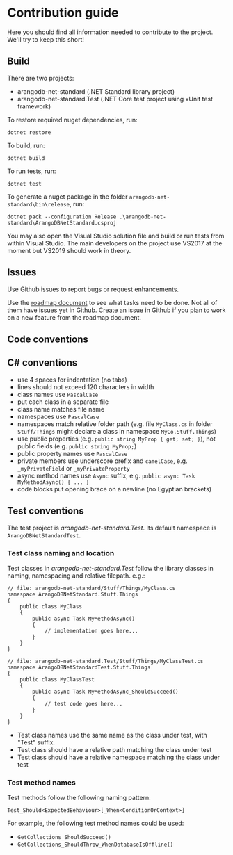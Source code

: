 # Contribution guide

Here you should find all information needed to contribute to the project. We'll try to keep this short!

## Build

There are two projects:

- arangodb-net-standard (.NET Standard library project)
- arangodb-net-standard.Test (.NET Core test project using xUnit test framework)

To restore required nuget dependencies, run:

```
dotnet restore
```

To build, run:

```
dotnet build
```

To run tests, run:

```
dotnet test
```

To generate a nuget package in the folder `arangodb-net-standard\bin\release`, run:

```
dotnet pack --configuration Release .\arangodb-net-standard\ArangoDBNetStandard.csproj
```

You may also open the Visual Studio solution file and build or run tests from within Visual Studio. The main developers on the project use VS2017 at the moment but VS2019 should work in theory.

## Issues

Use Github issues to report bugs or request enhancements.

Use the [roadmap document](project/roadmap.md) to see what tasks need to be done. Not all of them have issues yet in Github. Create an issue in Github if you plan to work on a new feature from the roadmap document.

## Code conventions

## C# conventions

- use 4 spaces for indentation (no tabs)
- lines should not exceed 120 characters in width
- class names use `PascalCase`
- put each class in a separate file
- class name matches file name
- namespaces use `PascalCase`
- namespaces match relative folder path (e.g. file `MyClass.cs` in folder `Stuff/Things` might declare a class in namespace `MyCo.Stuff.Things`)
- use public properties (e.g. `public string MyProp { get; set; }`), not public fields (e.g. `public string MyProp;`)
- public property names use `PascalCase`
- private members use underscore prefix and `camelCase`, e.g. `_myPrivateField` or `_myPrivateProperty`
- async method names use `Async` suffix, e.g. `public async Task MyMethodAsync() { ... }`
- code blocks put opening brace on a newline (no Egyptian brackets)

## Test conventions

The test project is _arangodb-net-standard.Test_. Its default namespace is `ArangoDBNetStandardTest`.

### Test class naming and location

Test classes in _arangodb-net-standard.Test_ follow the library classes in naming, namespacing and relative filepath.
 e.g.:

```
// file: arangodb-net-standard/Stuff/Things/MyClass.cs
namespace ArangoDBNetStandard.Stuff.Things
{
    public class MyClass
    {
        public async Task MyMethodAsync()
        {
            // implementation goes here...
        }
    }
}

// file: arangodb-net-standard.Test/Stuff/Things/MyClassTest.cs
namespace ArangoDBNetStandardTest.Stuff.Things
{
    public class MyClassTest
    {
        public async Task MyMethodAsync_ShouldSucceed()
        {
            // test code goes here...
        }
    }
}
```

- Test class names use the same name as the class under test, with "Test" suffix.
- Test class should have a relative path matching the class under test
- Test class should have a relative namespace matching the class under test

### Test method names

Test methods follow the following naming pattern:

```
Test_Should<ExpectedBehaviour>[_When<ConditionOrContext>]
```

For example, the following test method names could be used:

- `GetCollections_ShouldSucceed()`
- `GetCollections_ShouldThrow_WhenDatabaseIsOffline()`
